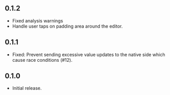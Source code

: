 ## 0.1.2

* Fixed analysis warnings
* Handle user taps on padding area around the editor.

## 0.1.1

* Fixed: Prevent sending excessive value updates to the native side
  which cause race conditions (#12).

## 0.1.0

*  Initial release.
